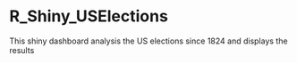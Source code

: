 # R_Shiny_USElections
This shiny dashboard analysis the US elections since 1824 and displays the results
